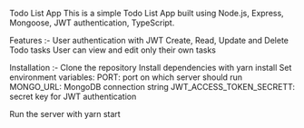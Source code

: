Todo List App
This is a simple Todo List App built using Node.js, Express, Mongoose, JWT authentication, TypeScript.

Features :-
User authentication with JWT
Create, Read, Update and Delete Todo tasks
User can view and edit only their own tasks

Installation :-
Clone the repository
Install dependencies with yarn install
Set environment variables:
PORT: port on which server should run
MONGO_URL: MongoDB connection string
JWT_ACCESS_TOKEN_SECRETT: secret key for JWT authentication

Run the server with yarn start
